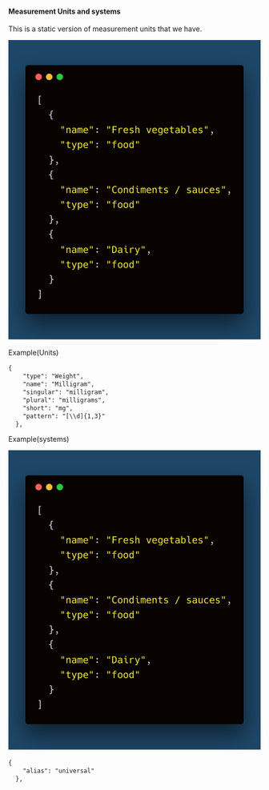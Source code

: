 #### Measurement Units and systems



This is a static version of measurement units that we have.


![](https://github.com/GroceriStar/creative/blob/master/fetch-examples/departments-structure.png)



Example(Units)

```
{
    "type": "Weight",
    "name": "Milligram",
    "singular": "milligram",
    "plural": "milligrams",
    "short": "mg",
    "pattern": "[\\d]{1,3}"
  },
```

Example(systems)

![](https://github.com/GroceriStar/creative/blob/master/fetch-examples/departments-structure.png)


```
{
    "alias": "universal"
  },
```
